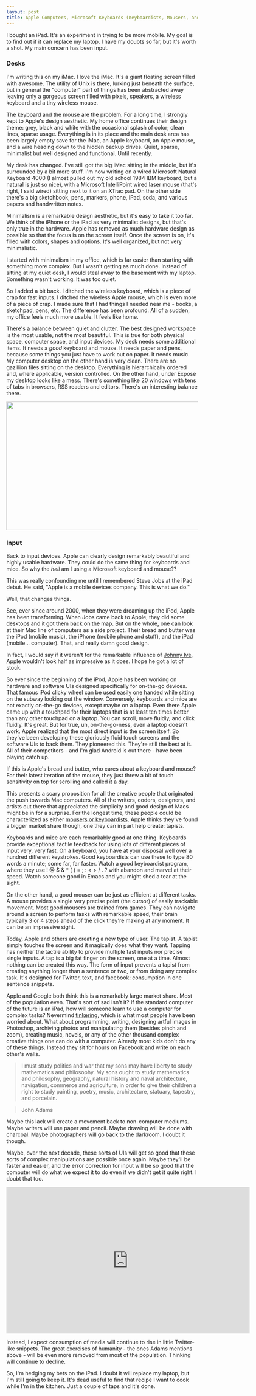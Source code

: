 ```yaml
---
layout: post
title: Apple Computers, Microsoft Keyboards (Keyboardists, Mousers, and Tapists)
---
```


I bought an iPad.  It's an experiment in trying to be more mobile.  My goal is to find out if it can replace my laptop.  I have my doubts so far, but it's worth a shot.  My main concern has been input.

### Desks

I'm writing this on my iMac.  I love the iMac.  It's a giant floating screen filled with awesome.  The utility of Unix is there, lurking just beneath the surface, but in general the "computer" part of things has been abstracted away leaving only a gorgeous screen filled with pixels, speakers, a wireless keyboard and a tiny wireless mouse.

The keyboard and the mouse are the problem.  For a long time, I strongly kept to Apple's design aesthetic.  My home office continues their design theme: grey, black and white with the occasional splash of color; clean lines, sparse usage.  Everything is in its place and the main desk area has been largely empty save for the iMac, an Apple keyboard, an Apple mouse, and a wire heading down to the hidden backup drives.  Quiet, sparse, minimalist but well designed and functional.  Until recently.

My desk has changed.  I've still got the big iMac sitting in the middle, but it's surrounded by a bit more stuff.  I'm now writing on a wired Microsoft Natural Keyboard 4000 (I almost pulled out my old school 1984 IBM keyboard, but a natural is just so nice), with a Microsoft IntelliPoint wired laser mouse (that's right, I said wired) sitting next to it on an XTrac pad.  On the other side there's a big sketchbook, pens, markers, phone, iPad, soda, and various papers and handwritten notes.

Minimalism is a remarkable design aesthetic, but it's easy to take it too far.  We think of the iPhone or the iPad as very minimalist designs, but that's only true in the hardware.  Apple has removed as much hardware design as possible so that the focus is on the screen itself.  Once the screen is on, it's filled with colors, shapes and options.  It's well organized, but not very minimalistic.

I started with minimalism in my office, which is far easier than starting with something more complex.  But I wasn't getting as much done.  Instead of sitting at my quiet desk, I would steal away to the basement with my laptop.  Something wasn't working.  It was too quiet.

So I added a bit back.  I ditched the wireless keyboard, which is a piece of crap for fast inputs.  I ditched the wireless Apple mouse, which is even more of a piece of crap.  I made sure that I had things I needed near me - books, a sketchpad, pens, etc.  The difference has been profound.  All of a sudden, my office feels much more usable.  It feels like home.

There's a balance between quiet and clutter.  The best designed workspace is the most usable, not the most beautiful.  This is true for both physical space, computer space, and input devices.  My desk needs some additional items.  It needs a *good* keyboard and mouse.  It needs paper and pens, because some things you just have to work out on paper.  It needs music.  My computer desktop on the other hand is very clean.  There are no gazillion files sitting on the desktop.  Everything is hierarchically ordered and, where applicable, version controlled.  On the other hand, under Expose my desktop looks like a mess.  There's something like 20 windows with tens of tabs in browsers, RSS readers and editors.  There's an interesting balance there.

<img src="http://infiniteabyss.org/images/Desktop.png" height="338" width="600" />

### Input

Back to input devices.  Apple can clearly design remarkably beautiful and highly usable hardware.  They could do the same thing for keyboards and mice.  So why the *hell* am I using a Microsoft keyboard and mouse??

This was really confounding me until I remembered Steve Jobs at the iPad debut.  He said, "Apple is a mobile devices company. This is what we do."

Well, that changes things.

See, ever since around 2000, when they were dreaming up the iPod, Apple has been transforming.  When Jobs came back to Apple, they did some desktops and it got them back on the map.  But on the whole, one can look at their Mac line of computers as a side project.  Their bread and butter was the iPod (mobile music), the iPhone (mobile phone and stuff), and the iPad (mobile... computer).  That, and really damn good design.  

In fact, I would say if it weren't for the remarkable influence of [Johnny Ive](http://en.wikipedia.org/wiki/Jonathan_Ive), Apple wouldn't look half as impressive as it does.  I hope he got a lot of stock.

So ever since the beginning of the iPod, Apple has been working on hardware and software UIs designed specifically for on-the-go devices.  That famous iPod clicky wheel can be used easily one handed while sitting on the subway looking out the window.  Conversely, keyboards and mice are not exactly on-the-go devices, except maybe on a laptop.  Even there Apple came up with a touchpad for their laptops that is at least ten times better than any other touchpad on a laptop.  You can scroll, move fluidly, and click fluidly.  It's great.  But for true, uh, on-the-go-ness, even a laptop doesn't work.  Apple realized that the most direct input is the screen itself.  So they've been developing these gloriously fluid touch screens and the software UIs to back them.  They pioneered this.  They're still the best at it.  All of their competitors - and I'm glad Android is out there - have been playing catch up.

If this is Apple's bread and butter, who cares about a keyboard and mouse?  For their latest iteration of the mouse, they just threw a bit of touch sensitivity on top for scrolling and called it a day.

This presents a scary proposition for all the creative people that originated the push towards Mac computers.  All of the writers, coders, designers, and artists out there that appreciated the simplicity and good design of Macs might be in for a surprise.  For the longest time, these people could be characterized as either [mousers or keyboardists](http://whydoeseverythingsuck.com/2008/08/mousers-vs-keyboardists.html).  Apple thinks they've found a bigger market share though, one they can in part help create: tapists.

Keyboards and mice are each remarkably good at one thing.  Keyboards provide exceptional tactile feedback for using lots of different pieces of input very, very fast.  On a keyboard, you have at your disposal well over a hundred different keystrokes.  Good keyboardists can use these to type 80 words a minute; some far, far faster.  Watch a good keyboardist program, where they use ! @ $ & * ( ) = ; : < > / . ? with abandon and marvel at their speed.  Watch someone good in Emacs and you might shed a tear at the sight.

On the other hand, a good mouser can be just as efficient at different tasks.  A mouse provides a single very precise point (the cursor) of easily trackable movement.  Most good mousers are trained from games.  They can navigate around a screen to perform tasks with remarkable speed, their brain typically 3 or 4 steps ahead of the click they're making at any moment.  It can be an impressive sight.

Today, Apple and others are creating a new type of user.  The tapist.  A tapist simply touches the screen and it magically does what they want.  Tapping has neither the tactile ability to provide multiple fast inputs nor precise single inputs.  A tap is a big fat finger on the screen, one at a time.  Almost nothing can be created this way.  The form of input prevents a tapist from creating anything longer than a sentence or two, or from doing any complex task.  It's designed for Twitter, text, and facebook: consumption in one sentence snippets.

Apple and Google both think this is a remarkably large market share.  Most of the population even.  That's sort of sad isn't it?  If the standard computer of the future is an iPad, how will someone learn to use a computer for complex tasks?  Nevermind [tinkering](http://al3x.net/2010/01/28/ipad.html), which is what most people have been worried about.  What about programming, writing, designing artful images in Photoshop, archiving photos and manipulating them (besides pinch and zoom), creating music, novels, or any of the other thousand complex creative things one can do with a computer.  Already most kids don't do any of these things.  Instead they sit for hours on Facebook and write on each other's walls.

>I must study politics and war that my sons may have liberty 
>to study mathematics and philosophy. My sons ought to study 
>mathematics and philosophy, geography, natural history and 
>naval architecture, navigation, commerce and agriculture, 
>in order to give their children a right to study painting, 
>poetry, music, architecture, statuary, tapestry, and porcelain.

>John Adams

Maybe this lack will create a movement back to non-computer mediums.  Maybe writers will use paper and pencil.  Maybe drawing will be done with charcoal.  Maybe photographers will go back to the darkroom.  I doubt it though.

Maybe, over the next decade, these sorts of UIs will get so good that these sorts of complex manipulations are possible once again.  Maybe they'll be faster and easier, and the error correction for input will be so good that the computer will do what we expect it to do even if we didn't get it quite right.  I doubt that too.

<object width="640" height="385"><param name="movie" value="http://www.youtube.com/v/YZoa1jHSpBw&hl=en_US&fs=1&"></param><param name="allowFullScreen" value="true"></param><param name="allowscriptaccess" value="always"></param><embed src="http://www.youtube.com/v/YZoa1jHSpBw&hl=en_US&fs=1&" type="application/x-shockwave-flash" allowscriptaccess="always" allowfullscreen="true" width="640" height="385"></embed></object>

Instead, I expect consumption of media will continue to rise in little Twitter-like snippets.  The great exercises of humanity - the ones Adams mentions above - will be even more removed from most of the population.  Thinking will continue to decline.

So, I'm hedging my bets on the iPad.  I doubt it will replace my laptop, but I'm still going to keep it.  It's dead useful to find that recipe I want to cook while I'm in the kitchen.  Just a couple of taps and it's done.